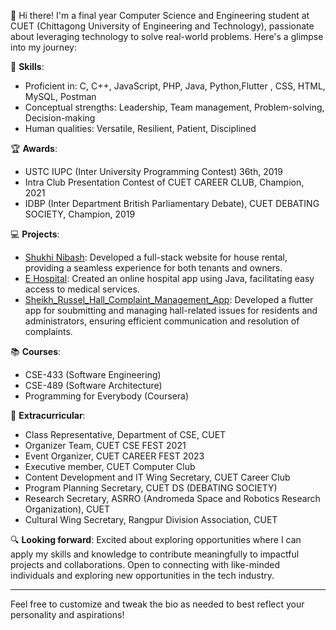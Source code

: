 👋 Hi there! I'm a final year Computer Science and Engineering student at CUET (Chittagong University of Engineering and Technology), passionate about leveraging technology to solve real-world problems. Here's a glimpse into my journey:

🚀 **Skills**:
- Proficient in: C, C++, JavaScript, PHP, Java, Python,Flutter , CSS, HTML, MySQL, Postman
- Conceptual strengths: Leadership, Team management, Problem-solving, Decision-making
- Human qualities: Versatile, Resilient, Patient, Disciplined

🏆 **Awards**:
- USTC IUPC (Inter University Programming Contest) 36th, 2019
- Intra Club Presentation Contest of CUET CAREER CLUB, Champion, 2021
- IDBP (Inter Department British Parliamentary Debate), CUET DEBATING SOCIETY, Champion, 2019

💻 **Projects**:
- [Shukhi Nibash](https://github.com/mushfikur-rahman/Shukhi_Nibash): Developed a full-stack website for house rental, providing a seamless experience for both tenants and owners.
- [E Hospital](https://github.com/mushfikur-rahman/E_Hospital): Created an online hospital app using Java, facilitating easy access to medical services.
- [Sheikh_Russel_Hall_Complaint_Management_App](https://github.com/mushfikur-rahman/Sheikh_Russel_Hall_Complaint_Management_App): Developed a flutter app for soubmitting and managing hall-related issues for residents and administrators, ensuring efficient communication and resolution of complaints.

📚 **Courses**:
- CSE-433 (Software Engineering)
- CSE-489 (Software Architecture)
- Programming for Everybody (Coursera)

🌟 **Extracurricular**:
- Class Representative, Department of CSE, CUET
- Organizer Team, CUET CSE FEST 2021
- Event Organizer, CUET CAREER FEST 2023
- Executive member, CUET Computer Club
- Content Development and IT Wing Secretary, CUET Career Club
- Program Planning Secretary, CUET DS (DEBATING SOCIETY)
- Research Secretary, ASRRO (Andromeda Space and Robotics Research Organization), CUET
- Cultural Wing Secretary, Rangpur Division Association, CUET

🔍 **Looking forward**:
Excited about exploring opportunities where I can apply my skills and knowledge to contribute meaningfully to impactful projects and collaborations. Open to connecting with like-minded individuals and exploring new opportunities in the tech industry.

---

Feel free to customize and tweak the bio as needed to best reflect your personality and aspirations!
